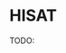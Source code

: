 # HISAT

TODO:

<!-- REFERENCES -->

[^kim2019graph]: Kim, D., Paggi, J. M., Park, C., Bennett, C., & Salzberg, S. L. (2019). Graph-based genome alignment and genotyping with HISAT2 and HISAT-genotype. Nature biotechnology, 37(8), 907-915. doi: [10.1038/s41587-019-0201-4](https://doi.org/10.1038/s41587-019-0201-4)
